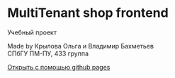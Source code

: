 # MultiTenant shop frontend

Учебный проект

Made by Крылова Ольга и Владимир Бахметьев<br/>
СПбГУ ПМ-ПУ, 433 группа

[Открыть с помощью github pages](https://olyakrylo.github.io/multi-tenant-shop/#/)
